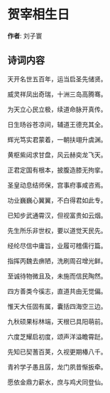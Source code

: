 # 贺宰相生日

**作者**: 刘子寰

## 诗词内容

天开名世五百年，运当启圣先储贤。

威灵祥凤出奇瑞，十洲三岛高腾骞。

为天立心民立极，续道命脉开真传。

日生旸谷苍凉间，辅道王德充其全。

辉光笃实君蒙着，一朝扶翊升虞渊。

黄枢紫闼求甘盘，风云赫奕龙飞天。

正君定国有根本，披腹造膝无拘挛。

圣皇动息结师保，宫事府事咸咨焉。

功业巍巍心翼翼，不白得君如此专。

已知步武通霄汉，但视富贵如云烟。

先生所乐非世权，要以道觉天民先。

经纶尽信中庸旨，业履可稽儒行篇。

指挥丙魏去痹陋，洗刷周召增光鲜。

至诚待物微且及，未施而信民陶然。

四方善类今徯志，直道共由无觉偏。

惟天大任固有属，囊括四海空三边。

九秋硕果标林端，天根已具阳萌前。

六度芝耀启初度，颂声洋溢瞻霄跹。

先知已契蓍百荚，久视更期椿八千。

青衿学子愚且孱，龙门夙昔惭扳牵。

愿依金鼎力薪水，庶与鸡犬同登仙。

